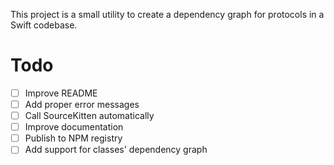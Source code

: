 This project is a small utility to create a dependency graph for protocols in a Swift codebase.

# Todo

- [ ] Improve README
- [ ] Add proper error messages
- [ ] Call SourceKitten automatically
- [ ] Improve documentation
- [ ] Publish to NPM registry
- [ ] Add support for classes' dependency graph
